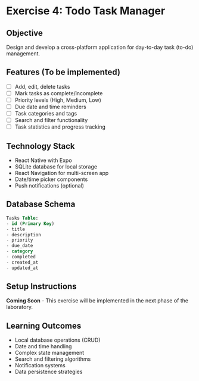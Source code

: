 # Exercise 4: Todo Task Manager

## Objective
Design and develop a cross-platform application for day-to-day task (to-do) management.

## Features (To be implemented)
- [ ] Add, edit, delete tasks
- [ ] Mark tasks as complete/incomplete
- [ ] Priority levels (High, Medium, Low)
- [ ] Due date and time reminders
- [ ] Task categories and tags
- [ ] Search and filter functionality
- [ ] Task statistics and progress tracking

## Technology Stack
- React Native with Expo
- SQLite database for local storage
- React Navigation for multi-screen app
- Date/time picker components
- Push notifications (optional)

## Database Schema
```sql
Tasks Table:
- id (Primary Key)
- title
- description
- priority
- due_date
- category
- completed
- created_at
- updated_at
```

## Setup Instructions
**Coming Soon** - This exercise will be implemented in the next phase of the laboratory.

## Learning Outcomes
- Local database operations (CRUD)
- Date and time handling
- Complex state management
- Search and filtering algorithms
- Notification systems
- Data persistence strategies
